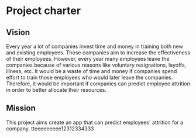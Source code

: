 # Project charter

## Vision
Every year a lot of companies invest time and money in training both new and existing employees. Those companies aim to increase the effectiveness of their employees. However, every year many employees leave the companies because of various reasons like voluntary resignations, layoffs, illness, etc. It would be a waste of time and money if companies spend effort to train those employees who would later leave the companies. Therefore, it would be important if companies can predict employee attrition in order to better allocate their resources.

## Mission
This project aims create an app that can predict employees' attrition for a company. tteeeeeeeee12312334333
